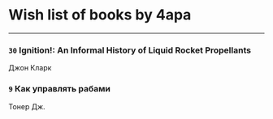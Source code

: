 # Wish list of books by 4apa
---

### `30` Ignition!: An Informal History of Liquid Rocket Propellants
Джон Кларк

### `9` Как управлять рабами
Тонер Дж.

